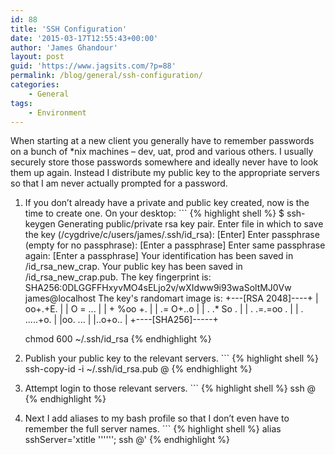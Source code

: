 ```yaml
---
id: 88
title: 'SSH Configuration'
date: '2015-03-17T12:55:43+00:00'
author: 'James Ghandour'
layout: post
guid: 'https://www.jagsits.com/?p=88'
permalink: /blog/general/ssh-configuration/
categories:
    - General
tags:
    - Environment
---
```


When starting at a new client you generally have to remember passwords on a bunch of \*nix machines – dev, uat, prod and various others. I usually securely store those passwords somewhere and ideally never have to look them up again. Instead I distribute my public key to the appropriate servers so that I am never actually prompted for a password.

1. If you don’t already have a private and public key created, now is the time to create one. On your desktop: ```
    {% highlight shell %}
    $ ssh-keygen 
    Generating public/private rsa key pair.
    Enter file in which to save the key (/cygdrive/c/users/james/.ssh/id_rsa): [Enter]
    Enter passphrase (empty for no passphrase): [Enter a passphrase]
    Enter same passphrase again: [Enter a passphrase]
    Your identification has been saved in /id_rsa_new_crap.
    Your public key has been saved in /id_rsa_new_crap.pub.
    The key fingerprint is:
    SHA256:0DLGGFFHxyvMO4sELjo2v/wXIdww9i93waSoltMJ0Vw james@localhost
    The key's randomart image is:
    +---[RSA 2048]----+
    |    oo+.+E.      |
    |     O = ...     |
    |    + %oo +.     |
    |    .= O+..o     |
    |   . .* So  .    |
    |  . .=.=oo .     |
    | . .....+o.      |
    |oo.   ...        |
    |..o+o..          |
    +----[SHA256]-----+
    
    chmod 600 ~/.ssh/id_rsa
   {% endhighlight %}
2. Publish your public key to the relevant servers. ```
   {% highlight shell %}
   ssh-copy-id -i ~/.ssh/id_rsa.pub <user>@<remote-host>
   {% endhighlight %}
3. Attempt login to those relevant servers. ```
   {% highlight shell %}
   ssh <user>@<remote-host>
   {% endhighlight %}
4. Next I add aliases to my bash profile so that I don’t even have to remember the full server names. ```
   {% highlight shell %}
    alias sshServer='xtitle '\''<server>'\''; ssh <user>@<remote-host>'
   {% endhighlight %}
